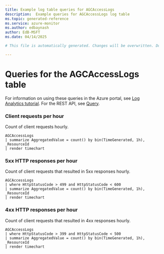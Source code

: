 ```yaml
---
title: Example log table queries for AGCAccessLogs
description:  Example queries for AGCAccessLogs log table
ms.topic: generated-reference
ms.service: azure-monitor
ms.author: edbaynash
author: EdB-MSFT
ms.date: 04/14/2025

# This file is automatically generated. Changes will be overwritten. Do not change this file directly. 

---
```


# Queries for the AGCAccessLogs table

For information on using these queries in the Azure portal, see [Log Analytics tutorial](/azure/azure-monitor/logs/log-analytics-tutorial). For the REST API, see [Query](/azure/azure-monitor/logs/api/overview).


### Client requests per hour  


Count of client requests hourly.  

```query
AGCAccessLogs
| summarize AggregatedValue = count() by bin(TimeGenerated, 1h), _ResourceId
| render timechart
```



### 5xx HTTP responses per hour  


Count of client requests that resulted in 5xx responses hourly.  

```query
AGCAccessLogs
| where HttpStatusCode > 499 and HttpStatusCode < 600
| summarize AggregatedValue = count() by bin(TimeGenerated, 1h), _ResourceId
| render timechart
```



### 4xx HTTP responses per hour  


Count of client requests that resulted in 4xx responses hourly.  

```query
AGCAccessLogs
| where HttpStatusCode > 399 and HttpStatusCode < 500
| summarize AggregatedValue = count() by bin(TimeGenerated, 1h), _ResourceId
| render timechart
```

